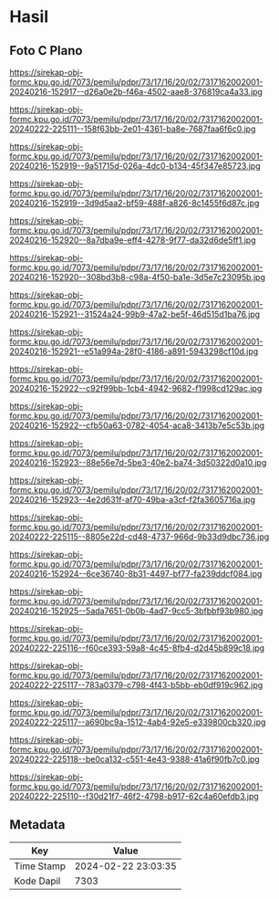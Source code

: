 # Hasil

## Foto C Plano

https://sirekap-obj-formc.kpu.go.id/7073/pemilu/pdpr/73/17/16/20/02/7317162002001-20240216-152917--d26a0e2b-f46a-4502-aae8-376819ca4a33.jpg

https://sirekap-obj-formc.kpu.go.id/7073/pemilu/pdpr/73/17/16/20/02/7317162002001-20240222-225111--158f63bb-2e01-4361-ba8e-7687faa6f6c0.jpg

https://sirekap-obj-formc.kpu.go.id/7073/pemilu/pdpr/73/17/16/20/02/7317162002001-20240216-152919--9a51715d-026a-4dc0-b134-45f347e85723.jpg

https://sirekap-obj-formc.kpu.go.id/7073/pemilu/pdpr/73/17/16/20/02/7317162002001-20240216-152919--3d9d5aa2-bf59-488f-a826-8c1455f6d87c.jpg

https://sirekap-obj-formc.kpu.go.id/7073/pemilu/pdpr/73/17/16/20/02/7317162002001-20240216-152920--8a7dba9e-eff4-4278-9f77-da32d6de5ff1.jpg

https://sirekap-obj-formc.kpu.go.id/7073/pemilu/pdpr/73/17/16/20/02/7317162002001-20240216-152920--308bd3b8-c98a-4f50-ba1e-3d5e7c23095b.jpg

https://sirekap-obj-formc.kpu.go.id/7073/pemilu/pdpr/73/17/16/20/02/7317162002001-20240216-152921--31524a24-99b9-47a2-be5f-46d515d1ba76.jpg

https://sirekap-obj-formc.kpu.go.id/7073/pemilu/pdpr/73/17/16/20/02/7317162002001-20240216-152921--e51a994a-28f0-4186-a891-5943298cf10d.jpg

https://sirekap-obj-formc.kpu.go.id/7073/pemilu/pdpr/73/17/16/20/02/7317162002001-20240216-152922--c92f99bb-1cb4-4942-9682-f1998cd129ac.jpg

https://sirekap-obj-formc.kpu.go.id/7073/pemilu/pdpr/73/17/16/20/02/7317162002001-20240216-152922--cfb50a63-0782-4054-aca8-3413b7e5c53b.jpg

https://sirekap-obj-formc.kpu.go.id/7073/pemilu/pdpr/73/17/16/20/02/7317162002001-20240216-152923--88e56e7d-5be3-40e2-ba74-3d50322d0a10.jpg

https://sirekap-obj-formc.kpu.go.id/7073/pemilu/pdpr/73/17/16/20/02/7317162002001-20240216-152923--4e2d631f-af70-49ba-a3cf-f2fa3605716a.jpg

https://sirekap-obj-formc.kpu.go.id/7073/pemilu/pdpr/73/17/16/20/02/7317162002001-20240222-225115--8805e22d-cd48-4737-966d-9b33d9dbc736.jpg

https://sirekap-obj-formc.kpu.go.id/7073/pemilu/pdpr/73/17/16/20/02/7317162002001-20240216-152924--6ce36740-8b31-4497-bf77-fa239ddcf084.jpg

https://sirekap-obj-formc.kpu.go.id/7073/pemilu/pdpr/73/17/16/20/02/7317162002001-20240216-152925--5ada7651-0b0b-4ad7-9cc5-3bfbbf93b980.jpg

https://sirekap-obj-formc.kpu.go.id/7073/pemilu/pdpr/73/17/16/20/02/7317162002001-20240222-225116--f60ce393-59a8-4c45-8fb4-d2d45b899c18.jpg

https://sirekap-obj-formc.kpu.go.id/7073/pemilu/pdpr/73/17/16/20/02/7317162002001-20240222-225117--783a0379-c798-4f43-b5bb-eb0df919c962.jpg

https://sirekap-obj-formc.kpu.go.id/7073/pemilu/pdpr/73/17/16/20/02/7317162002001-20240222-225117--a690bc9a-1512-4ab4-92e5-e339800cb320.jpg

https://sirekap-obj-formc.kpu.go.id/7073/pemilu/pdpr/73/17/16/20/02/7317162002001-20240222-225118--be0ca132-c551-4e43-9388-41a6f90fb7c0.jpg

https://sirekap-obj-formc.kpu.go.id/7073/pemilu/pdpr/73/17/16/20/02/7317162002001-20240222-225110--f30d21f7-46f2-4798-b917-62c4a60efdb3.jpg


## Metadata

| Key        | Value               |
| ---------- | ------------------- |
| Time Stamp | 2024-02-22 23:03:35 |
| Kode Dapil | 7303                |



